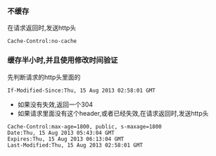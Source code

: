 ### 不缓存
在请求返回时,发送http头
```
Cache-Control:no-cache
```

### 缓存半小时,并且使用修改时间验证
先判断请求的http头里面的
```
If-Modified-Since:Thu, 15 Aug 2013 02:58:01 GMT
```

* 如果没有失效,返回一个304
* 如果请求里面没有这个header,或者已经失效,在请求返回时,发送http头

```
Cache-Control:max-age=1800, public, s-maxage=1800
Date:Thu, 15 Aug 2013 05:43:04 GMT
Expires:Thu, 15 Aug 2013 06:13:04 GMT
Last-Modified:Thu, 15 Aug 2013 02:58:01 GMT
```